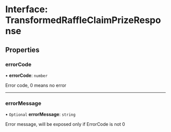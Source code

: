 # Interface: TransformedRaffleClaimPrizeResponse

## Properties

### errorCode

• **errorCode**: `number`

Error code, 0 means no error

___

### errorMessage

• `Optional` **errorMessage**: `string`

Error message, will be exposed only if ErrorCode is not 0
